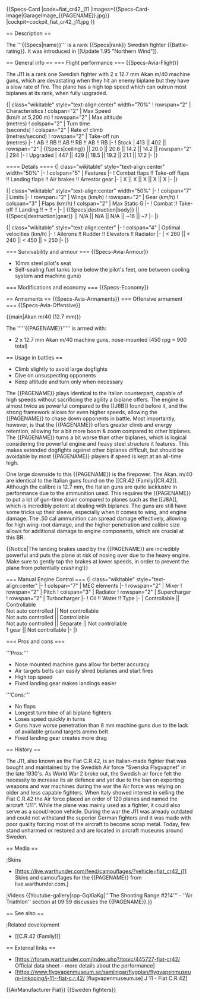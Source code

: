 {{Specs-Card
|code=fiat_cr42_j11
|images={{Specs-Card-Image|GarageImage_{{PAGENAME}}.jpg}}
|cockpit=cockpit_fiat_cr42_j11.jpg
}}

== Description ==

<!-- ''In the description, the first part should be about the history of and the creation and combat usage of the aircraft, as well as its key features. In the second part, tell the reader about the aircraft in the game. Insert a screenshot of the vehicle, so that if the novice player does not remember the vehicle by name, he will immediately understand what kind of vehicle the article is talking about.'' -->

The '''{{Specs|name}}''' is a rank {{Specs|rank}} Swedish fighter {{Battle-rating}}. It was introduced in [[Update 1.95 "Northern Wind"]].

== General info ==
=== Flight performance ===
{{Specs-Avia-Flight}}

<!--''Describe how the aircraft behaves in the air. Speed, manoeuvrability, acceleration and allowable loads - these are the most important characteristics of the vehicle.''-->

The J11 is a rank one Swedish fighter with 2 x 12.7 mm Akan m/40 machine guns, which are devastating when they hit an enemy biplane but they have a slow rate of fire. The plane has a high top speed which can outrun most biplanes at its rank, when fully upgraded.

{| class="wikitable" style="text-align:center" width="70%"
! rowspan="2" | Characteristics
! colspan="2" | Max Speed<br>(km/h at 5,200 m)
! rowspan="2" | Max altitude<br>(metres)
! colspan="2" | Turn time<br>(seconds)
! colspan="2" | Rate of climb<br>(metres/second)
! rowspan="2" | Take-off run<br>(metres)
|-
! AB !! RB !! AB !! RB !! AB !! RB
|-
! Stock
| 413 || 402 || rowspan="2" | {{Specs|ceiling}} || 20.0 || 20.6 || 14.2 || 14.2 || rowspan="2" | 294
|-
! Upgraded
| 447 || 429 || 18.5 || 19.2 || 21.1 || 17.2
|-
|}

==== Details ====
{| class="wikitable" style="text-align:center" width="50%"
|-
! colspan="5" | Features
|-
! Combat flaps !! Take-off flaps !! Landing flaps !! Air brakes !! Arrestor gear
|-
| X || X || X || X || X <!-- ✓ -->
|-
|}

{| class="wikitable" style="text-align:center" width="50%"
|-
! colspan="7" | Limits
|-
! rowspan="2" | Wings (km/h)
! rowspan="2" | Gear (km/h)
! colspan="3" | Flaps (km/h)
! colspan="2" | Max Static G
|-
! Combat !! Take-off !! Landing !! + !! -
|-
| {{Specs|destruction|body}} || {{Specs|destruction|gear}} || N/A || N/A || N/A || ~16 || ~7
|-
|}

{| class="wikitable" style="text-align:center"
|-
! colspan="4" | Optimal velocities (km/h)
|-
! Ailerons !! Rudder !! Elevators !! Radiator
|-
| < 280 || < 240 || < 450 || > 250
|-
|}

=== Survivability and armour ===
{{Specs-Avia-Armour}}

<!-- ''Examine the survivability of the aircraft. Note how vulnerable the structure is and how secure the pilot is, whether the fuel tanks are armoured, etc. Describe the armour, if there is any, and also mention the vulnerability of other critical aircraft systems.'' -->

- 10mm steel pilot's seat
- Self-sealing fuel tanks (one below the pilot's feet, one between cooling system and machine guns)

=== Modifications and economy ===
{{Specs-Economy}}

== Armaments ==
{{Specs-Avia-Armaments}}
=== Offensive armament ===
{{Specs-Avia-Offensive}}

<!-- ''Describe the offensive armament of the aircraft, if any. Describe how effective the cannons and machine guns are in a battle, and also what belts or drums are better to use. If there is no offensive weaponry, delete this subsection.'' -->

{{main|Akan m/40 (12.7 mm)}}

The '''''{{PAGENAME}}''''' is armed with:

- 2 x 12.7 mm Akan m/40 machine guns, nose-mounted (450 rpg = 900 total)

== Usage in battles ==

<!--''Describe the tactics of playing in the aircraft, the features of using aircraft in a team and advice on tactics. Refrain from creating a "guide" - do not impose a single point of view, but instead, give the reader food for thought. Examine the most dangerous enemies and give recommendations on fighting them. If necessary, note the specifics of the game in different modes (AB, RB, SB).''-->

- Climb slightly to avoid large dogfights
- Dive on unsuspecting opponents
- Keep altitude and turn only when necessary

The {{PAGENAME}} plays identical to the Italian counterpart, capable of high speeds without sacrificing the agility a biplane offers. The engine is almost twice as powerful compared to the [[J6B]] found before it, and the strong framework allows for even higher speeds, allowing the {{PAGENAME}} to chase down opponents in battle. Most importantly, however, is that the {{PAGENAME}} offers greater climb and energy retention, allowing for a bit more boom & zoom compared to other biplanes. The {{PAGENAME}} turns a bit worse than other biplanes, which is logical considering the powerful engine and heavy steel structure it features. This makes extended dogfights against other biplanes difficult, but should be avoidable by most {{PAGENAME}} players if speed is kept at an all-time high.

One large downside to this {{PAGENAME}} is the firepower. The Akan. m/40 are identical to the Italian guns found on the [[CR.42 (Family)|CR.42]]. Although the calibre is 12.7 mm, the Italian guns are quite lacklustre in performance due to the ammunition used. This requires the {{PAGENAME}} to put a lot of gun-time down compared to planes such as the [[J8A]], which is incredibly potent at dealing with biplanes. The guns are still have some tricks up their sleeve, especially when it comes to wing, and engine damage. The .50 cal ammunition can spread damage effectively, allowing for high wing-root damage, and the higher penetration and calibre size allows for additional damage to engine components, which are crucial at this BR.

{{Notice|The landing brakes used by the {{PAGENAME}} are incredibly powerful and puts the plane at risk of nosing over due to the heavy engine. Make sure to gently tap the brakes at lower speeds, in order to prevent the plane from potentially crashing!}}

=== Manual Engine Control ===
{| class="wikitable" style="text-align:center"
|-
! colspan="7" | MEC elements
|-
! rowspan="2" | Mixer
! rowspan="2" | Pitch
! colspan="3" | Radiator
! rowspan="2" | Supercharger
! rowspan="2" | Turbocharger
|-
! Oil !! Water !! Type
|-
| Controllable || Controllable<br>Not auto controlled || Not controllable<br>Not auto controlled || Controllable<br>Not auto controlled || Separate || Not controllable<br>1 gear || Not controllable
|-
|}

=== Pros and cons ===

<!-- ''Summarise and briefly evaluate the vehicle in terms of its characteristics and combat effectiveness. Mark its pros and cons in the bulleted list. Try not to use more than 6 points for each of the characteristics. Avoid using categorical definitions such as "bad", "good" and the like - use substitutions with softer forms such as "inadequate" and "effective".'' -->

'''Pros:'''

- Nose mounted machine guns allow for better accuracy
- Air targets belts can easily shred biplanes and start fires
- High top speed
- Fixed landing gear makes landings easier

'''Cons:'''

- No flaps
- Longest turn time of all biplane fighters
- Loses speed quickly in turns
- Guns have worse penetration than 8 mm machine guns due to the lack of available ground targets ammo belt
- Fixed landing gear creates more drag

== History ==

<!-- ''Describe the history of the creation and combat usage of the aircraft in more detail than in the introduction. If the historical reference turns out to be too long, take it to a separate article, taking a link to the article about the vehicle and adding a block "/History" (example: <nowiki>https://wiki.warthunder.com/(Vehicle-name)/History</nowiki>) and add a link to it here using the <code>main</code> template. Be sure to reference text and sources by using <code><nowiki><ref></ref></nowiki></code>, as well as adding them at the end of the article with <code><nowiki><references /></nowiki></code>. This section may also include the vehicle's dev blog entry (if applicable) and the in-game encyclopedia description (under <code><nowiki>=== In-game description ===</nowiki></code>, also if applicable).'' -->

The J11, also known as the Fiat C.R.42, is an Italian-made fighter that was bought and maintained by the Swedish Air force "Svenska Flygvapnet" in the late 1930's. As World War 2 broke out, the Swedish air force felt the necessity to increase its air defence and yet due to the ban on exporting weapons and war machines during the war the Air force was relying on older and less capable fighters. When Italy showed interest in selling the Fiat C.R.42 the Air force placed an order of 120 planes and named the aircraft "J11". While the plane was mainly used as a fighter, it could also serve as a scout/recon vehicle. During the war the J11 was already outdated and could not withstand the superior German fighters and it was made with poor quality forcing most of the aircraft to become scrap metal. Today, few stand unharmed or restored and are located in aircraft museums around Sweden.

== Media ==

<!-- ''Excellent additions to the article would be video guides, screenshots from the game, and photos.'' -->

;Skins

- [https://live.warthunder.com/feed/camouflages/?vehicle=fiat_cr42_j11 Skins and camouflages for the {{PAGENAME}} from live.warthunder.com.]

;Videos
{{Youtube-gallery|rpp-GqXiaKg|'''The Shooting Range #214''' - ''Air Triathlon'' section at 09:59 discusses the {{PAGENAME}}.}}

== See also ==

<!-- ''Links to the articles on the War Thunder Wiki that you think will be useful for the reader, for example:''
* ''reference to the series of the vehicles;''
* ''links to approximate analogues of other nations and research trees.'' -->

;Related development

- [[C.R.42 (Family)]]

== External links ==

<!-- ''Paste links to sources and external resources, such as:''
* ''topic on the official game forum;''
* ''other literature.'' -->

- [https://forum.warthunder.com/index.php?/topic/445727-fiat-cr42/ Official data sheet - more details about the performance]
- [https://www.flygvapenmuseum.se/samlingar/flygplan/flygvapenmuseum-linkoping/j-11--fiat-c.r.42/ <nowiki>[flugvapenmuseum.se]</nowiki> J 11 - Fiat C.R.42]

{{AirManufacturer Fiat}}
{{Sweden fighters}}

